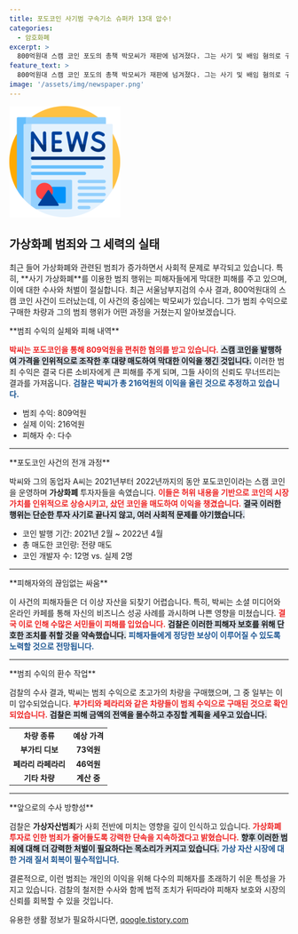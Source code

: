 ```yaml
---
title: 포도코인 사기범 구속기소 슈퍼카 13대 압수!
categories:
  - 암호화폐
excerpt: >
  800억원대 스캠 코인 포도의 총책 박모씨가 재판에 넘겨졌다. 그는 사기 및 배임 혐의로 구속기소되며, 범죄수익으로 초고가 차량을 구매해 과시한 혐의도 받고 있다. 검찰은 그의 범죄수익 전액을 몰수할 계획이다.
feature_text: >
  800억원대 스캠 코인 포도의 총책 박모씨가 재판에 넘겨졌다. 그는 사기 및 배임 혐의로 구속기소되며, 범죄수익으로 초고가 차량을 구매해 과시한 혐의도 받고 있다. 검찰은 그의 범죄수익 전액을 몰수할 계획이다.
image: '/assets/img/newspaper.png'
---
```


<p><img src="/assets/img/newspaper.png" alt="kimp 속보" /></p>

<h2 data-ke-size="size26">가상화폐 범죄와 그 세력의 실태</h2>

<p data-ke-size="size16">최근 들어 가상화폐와 관련된 범죄가 증가하면서 사회적 문제로 부각되고 있습니다. 특히, **사기 가상화폐**를 이용한 범죄 행위는 피해자들에게 막대한 피해를 주고 있으며, 이에 대한 수사와 처벌이 절실합니다. 최근 서울남부지검의 수사 결과, 800억원대의 스캠 코인 사건이 드러났는데, 이 사건의 중심에는 박모씨가 있습니다. 그가 범죄 수익으로 구매한 차량과 그의 범죄 행위가 어떤 과정을 거쳤는지 알아보겠습니다.</p>

<p data-ke-size="size16">**범죄 수익의 실체와 피해 내역**</p>

<p><b><span style="color: #ee2323;">박씨는 포도코인을 통해 809억원을 편취한 혐의를 받고 있습니다.</span></b> <b><span style="background-color: #21538527;">스캠 코인을 발행하여 가격을 인위적으로 조작한 후 대량 매도하여 막대한 이익을 챙긴 것입니다.</span></b> 이러한 범죄 수익은 결국 다른 소비자에게 큰 피해를 주게 되며, 그들 사이의 신뢰도 무너뜨리는 결과를 가져옵니다. <b><span style="color: #1a5490;">검찰은 박씨가 총 216억원의 이익을 올린 것으로 추정하고 있습니다.</span></b> </p>

<ul>
    <li>범죄 수익: 809억원</li>
    <li>실제 이익: 216억원</li>
    <li>피해자 수: 다수</li>
</ul>

<hr>

<p data-ke-size="size16">**포도코인 사건의 전개 과정**</p>

<p>박씨와 그의 동업자 A씨는 2021년부터 2022년까지의 동안 포도코인이라는 스캠 코인을 운영하며 <strong>가상화폐</strong> 투자자들을 속였습니다. <b><span style="color: #ee2323;">이들은 허위 내용을 기반으로 코인의 시장 가치를 인위적으로 상승시키고, 샀던 코인을 매도하여 이익을 챙겼습니다.</span></b> <b><span style="background-color: #21538527;">결국 이러한 행위는 단순한 투자 사기로 끝나지 않고, 여러 사회적 문제를 야기했습니다.</span></b> </p>

<ul>
    <li>코인 발행 기간: 2021년 2월 ~ 2022년 4월</li>
    <li>총 매도한 코인량: 전량 매도</li>
    <li>코인 개발자 수: 12명 vs. 실제 2명</li>
</ul>

<hr>

<p data-ke-size="size16">**피해자와의 끊임없는 싸움**</p>

<p>이 사건의 피해자들은 더 이상 자산을 되찾기 어렵습니다. 특히, 박씨는 소셜 미디어와 온라인 카페를 통해 자신의 비즈니스 성공 사례를 과시하며 나쁜 영향을 미쳤습니다. <b><span style="color: #ee2323;">결국 이로 인해 수많은 서민들이 피해를 입었습니다.</span></b> <b><span style="background-color: #21538527;">검찰은 이러한 피해자 보호를 위해 단호한 조치를 취할 것을 약속했습니다.</span></b> <b><span style="color: #1a5490;">피해자들에게 정당한 보상이 이루어질 수 있도록 노력할 것으로 전망됩니다.</span></b></p>

<hr>

<p data-ke-size="size16">**범죄 수익의 환수 작업**</p>

<p>검찰의 수사 결과, 박씨는 범죄 수익으로 초고가의 차량을 구매했으며, 그 중 일부는 이미 압수되었습니다. <b><span style="color: #ee2323;">부가티와 페라리와 같은 차량들이 범죄 수익으로 구매된 것으로 확인되었습니다.</span></b> <b><span style="background-color: #21538527;">검찰은 피해 금액의 전액을 몰수하고 추징할 계획을 세우고 있습니다.</span></b> </p>

<table>
    <tr>
        <th>차량 종류</th>
        <th>예상 가격</th>
    </tr>
    <tr>
        <td style="text-align: center; height: 17px;"><b>부가티 디보</b></td>
        <td style="text-align: center; height: 17px;"><b>73억원</b></td>
    </tr>
    <tr>
        <td style="text-align: center; height: 17px;"><b>페라리 라페라리</b></td>
        <td style="text-align: center; height: 17px;"><b>46억원</b></td>
    </tr>
    <tr>
        <td style="text-align: center; height: 17px;"><b>기타 차량</b></td>
        <td style="text-align: center; height: 17px;"><b>계산 중</b></td>
    </tr>
</table>

<hr>

<p data-ke-size="size16">**앞으로의 수사 방향성**</p>

<p>검찰은 <strong>가상자산범죄</strong>가 사회 전반에 미치는 영향을 깊이 인식하고 있습니다. <b><span style="color: #ee2323;">가상화폐 투자로 인한 범죄가 줄어들도록 강력한 단속을 지속하겠다고 밝혔습니다.</span></b> <b><span style="background-color: #21538527;">향후 이러한 범죄에 대해 더 강력한 처벌이 필요하다는 목소리가 커지고 있습니다.</span></b> <b><span style="color: #1a5490;">가상 자산 시장에 대한 거래 질서 회복이 필수적입니다.</span></b></p>

<p data-ke-size="size16">결론적으로, 이런 범죄는 개인의 이익을 위해 다수의 피해자를 초래하기 쉬운 특성을 가지고 있습니다. 검찰의 철저한 수사와 함께 법적 조치가 뒤따라야 피해자 보호와 시장의 신뢰를 회복할 수 있을 것입니다.</p>
유용한 생활 정보가 필요하시다면, <a href="https://qoogle.tistory.com" rel="dofollow">qoogle.tistory.com</a>



